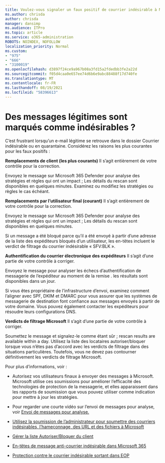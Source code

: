 ```yaml
---
title: Voulez-vous signaler un faux positif de courrier indésirable à Microsoft ?
ms.author: chrisda
author: chrisda
manager: dansimp
ms.audience: ITPro
ms.topic: article
ms.service: o365-administration
ROBOTS: NOINDEX, NOFOLLOW
localization_priority: Normal
ms.custom:
- "975"
- "666"
- "3100019"
ms.openlocfilehash: d3897f24ce9a967b08a3fd15a2fdedbb3fe2a22d
ms.sourcegitcommit: f05d4caa0e657ee74d6b6e9abc88488f17d740fe
ms.translationtype: MT
ms.contentlocale: fr-FR
ms.lasthandoff: 08/19/2021
ms.locfileid: "58396613"
---
```

# <a name="do-you-have-legitimate-messages-being-marked-as-spam"></a>Des messages légitimes sont marqués comme indésirables ?

C’est frustrant lorsqu’un e-mail légitime se retrouve dans le dossier Courrier indésirable ou en quarantaine. Considérez les raisons les plus courantes pour les faux positifs :

**Remplacements de client (les plus courants)** Il s’agit entièrement de votre contrôle pour la correction.

Envoyez le message sur Microsoft 365 Defender pour analyse des stratégies et règles qui ont un impact ; Les détails du rescan sont disponibles en quelques minutes.
Examinez ou modifiez les stratégies ou règles le cas échéant. 

**Remplacements par l’utilisateur final (courant)** Il s’agit entièrement de votre contrôle pour la correction. 

Envoyez le message sur Microsoft 365 Defender pour analyse des stratégies et règles qui ont un impact ; Les détails du rescan sont disponibles en quelques minutes. 

Si un message a été bloqué parce qu’il a été envoyé à partir d’une adresse de la liste des expéditeurs bloqués d’un utilisateur, les en-têtes incluent le verdict de filtrage du courrier indésirable « SFV:BLK ».

**Authentification du courrier électronique des expéditeurs** Il s’agit d’une partie de votre contrôle à corriger.

Envoyez le message pour analyser les échecs d’authentification de messagerie de l’expéditeur au moment de la remise . les résultats sont disponibles dans un jour. 

Si vous êtes propriétaire de l’infrastructure d’envoi, examinez comment l’aligner avec SPF, DKIM et DMARC pour vous assurer que les systèmes de messagerie de destination font confiance aux messages envoyés à partir de votre domaine. Vous pouvez également contacter les expéditeurs pour résoudre leurs configurations DNS.

**Verdicts de filtrage Microsoft** Il s’agit d’une partie de votre contrôle à corriger.

Soumettez le message et signalez-le comme étant sûr ; rescan results are available within a day. Utilisez la liste des locataires autoriser/bloquer lorsque vous n’êtes pas d’accord avec les verdicts de filtrage dans des situations particulières. Toutefois, vous ne devez pas contourner définitivement les verdicts de filtrage Microsoft. 

Pour plus d’informations, voir :

- Autorisez vos utilisateurs finaux à envoyer des messages à Microsoft. Microsoft utilise ces soumissions pour améliorer l’efficacité des technologies de protection de la messagerie, et elles apparaissent dans les rapports de soumission que vous pouvez utiliser comme indication pour mettre à jour les stratégies. 

- Pour regarder une courte vidéo sur l’envoi de messages pour analyse, voir [Envoi de messages pour analyse.](https://go.microsoft.com/fwlink/?linkid=2166435)

- [Utilisez la soumission de l’administrateur pour soumettre des courriers indésirables, l’hameçonnage, des URL et des fichiers à Microsoft](https://docs.microsoft.com/microsoft-365/security/office-365-security/admin-submission)

- [Gérer la liste Autoriser/Bloquer du client](https://docs.microsoft.com/microsoft-365/security/office-365-security/tenant-allow-block-list)

- [En-têtes de message anti-courrier indésirable dans Microsoft 365](https://docs.microsoft.com/microsoft-365/security/office-365-security/anti-spam-message-headers)

- [Protection contre le courrier indésirable sortant dans EOP](https://docs.microsoft.com/microsoft-365/security/office-365-security/outbound-spam-controls)